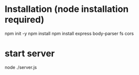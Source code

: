 # Installation (node installation required)
npm init -y
npm install
npm install express body-parser fs cors

# start server
node ./server.js